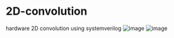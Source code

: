 # 2D-convolution
hardware 2D convolution using systemverilog
![image](https://github.com/bbnoirz/2D-convolution/assets/119176220/a123d38f-64c5-4845-b7b0-4fa36071cfdb)
![image](https://github.com/bbnoirz/2D-convolution/assets/119176220/b5e7ca6a-a270-4c45-961b-242be33813a7)
